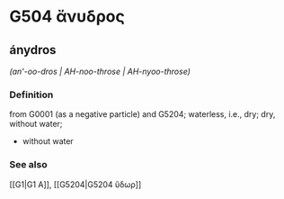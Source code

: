 # G504 ἄνυδρος

## ánydros

_(an'-oo-dros | AH-noo-throse | AH-nyoo-throse)_

### Definition

from G0001 (as a negative particle) and G5204; waterless, i.e., dry; dry, without water; 

- without water

### See also

[[G1|G1 Α]], [[G5204|G5204 ὕδωρ]]
